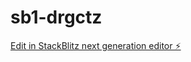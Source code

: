 # sb1-drgctz

[Edit in StackBlitz next generation editor ⚡️](https://stackblitz.com/~/github.com/mjsantos1985/sb1-drgctz)